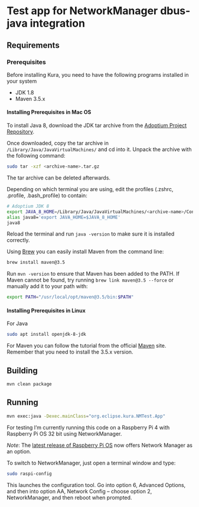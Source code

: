 # Test app for NetworkManager dbus-java integration

## Requirements

### Prerequisites

Before installing Kura, you need to have the following programs installed in your system
* JDK 1.8
* Maven 3.5.x

#### Installing Prerequisites in Mac OS 

To install Java 8, download the JDK tar archive from the [Adoptium Project Repository](https://adoptium.net/releases.html?variant=openjdk8&jvmVariant=hotspot).

Once downloaded, copy the tar archive in `/Library/Java/JavaVirtualMachines/` and cd into it. Unpack the archive with the following command:

```bash
sudo tar -xzf <archive-name>.tar.gz
```
The tar archive can be deleted afterwards.

Depending on which terminal you are using, edit the profiles (.zshrc, .profile, .bash_profile) to contain:

```bash
# Adoptium JDK 8
export JAVA_8_HOME=/Library/Java/JavaVirtualMachines/<archive-name>/Contents/Home
alias java8='export JAVA_HOME=$JAVA_8_HOME'
java8 
```

Reload the terminal and run `java -version` to make sure it is installed correctly.

Using [Brew](https://brew.sh/) you can easily install Maven from the command line:

```bash
brew install maven@3.5
```

Run `mvn -version` to ensure that Maven has been added to the PATH. If Maven cannot be found, try running `brew link maven@3.5 --force` or manually add it to your path with:

```bash
export PATH="/usr/local/opt/maven@3.5/bin:$PATH"
```

#### Installing Prerequisites in Linux

For Java

```bash
sudo apt install openjdk-8-jdk
```

For Maven you can follow the tutorial from the official [Maven](http://maven.apache.org/install.html) site. Remember that you need to install the 3.5.x version.

## Building

```bash
mvn clean package
```

## Running

```bash
mvn exec:java -Dexec.mainClass="org.eclipse.kura.NMTest.App"
```

For testing I’m currently running this code on a Raspberry Pi 4 with Raspberry Pi OS 32 bit using NetworkManager.

_Note_: The [latest release of Raspberry Pi OS](https://www.raspberrypi.com/news/the-latest-update-to-raspberry-pi-os/) now offers Network Manager as an option.

To switch to NetworkManager, just open a terminal window and type:

```bash
sudo raspi-config
```

This launches the configuration tool. Go into option 6, Advanced Options, and then into option AA, Network Config – choose option 2, NetworkManager, and then reboot when prompted.
